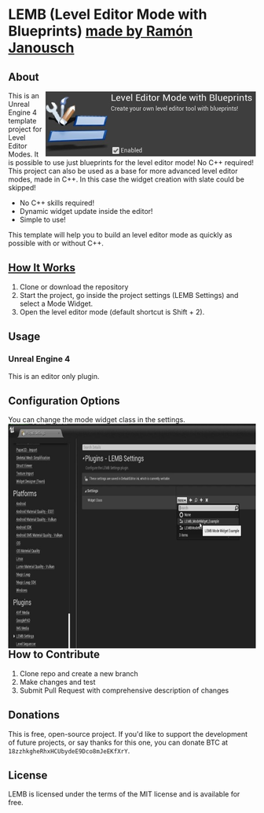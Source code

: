 # LEMB (Level Editor Mode with Blueprints) [made by Ramón Janousch](https://www.ramonjanousch.com/)

## About

<img src="./GithubResources/LEMB_Enabled.jpg" align="right"
     title="Use LEMB, it is very good!" width="428" height="132">

This is an Unreal Engine 4 template project for Level Editor Modes.
It is possible to use just blueprints for the level editor mode! No C++ required!
This project can also be used as a base for more advanced level editor modes, made in C++. In this case the widget creation with slate could be skipped!

* No C++ skills required!
* Dynamic widget update inside the editor!
* Simple to use!

This template will help you to build an level editor mode as quickly as possible with or without C++.


## [How It Works]()

1. Clone or download the repository
2. Start the project, go inside the project settings (LEMB Settings) and select a Mode Widget.
3. Open the level editor mode (default shortcut is Shift + 2).

## Usage

### Unreal Engine 4
This is an editor only plugin.


## Configuration Options

You can change the mode widget class in the settings.
<img src="./GithubResources/LEMB_ProjectSettings.jpg" align="left"
     title="Texture Settings" width="741" height="457">

<br>
<br>
<br>
<br>
<br>
<br>
<br>
<br>


## How to Contribute

1. Clone repo and create a new branch
2. Make changes and test
3. Submit Pull Request with comprehensive description of changes


## Donations

This is free, open-source project. If you'd like to support the development of future projects, or say thanks for this one, you can donate BTC at `18zzhkgheRhxHCUbydeE9Dco8mJeEKfXrY`.


## License

LEMB is licensed under the terms of the MIT
license and is available for free.


